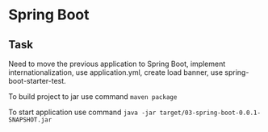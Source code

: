 # Spring Boot

## Task
Need to move the previous application to Spring Boot, implement internationalization, use application.yml, create load banner, use spring-boot-starter-test. 

To build project to jar use command `maven package`

To start application use command `java -jar target/03-spring-boot-0.0.1-SNAPSHOT.jar`
